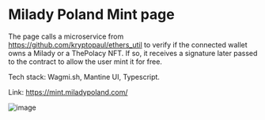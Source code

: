 # Milady Poland Mint page

The page calls a microservice from https://github.com/kryptopaul/ethers_util to verify if the connected wallet owns a Milady or a ThePolacy NFT. If so, it receives a signature later passed to the contract to allow the user mint it for free. 

Tech stack: Wagmi.sh, Mantine UI, Typescript.

Link: https://mint.miladypoland.com/

![image](https://github.com/kryptopaul/mp_mint_frontend/assets/87016182/ffb055aa-e92d-4896-8e14-897ec647598e)
